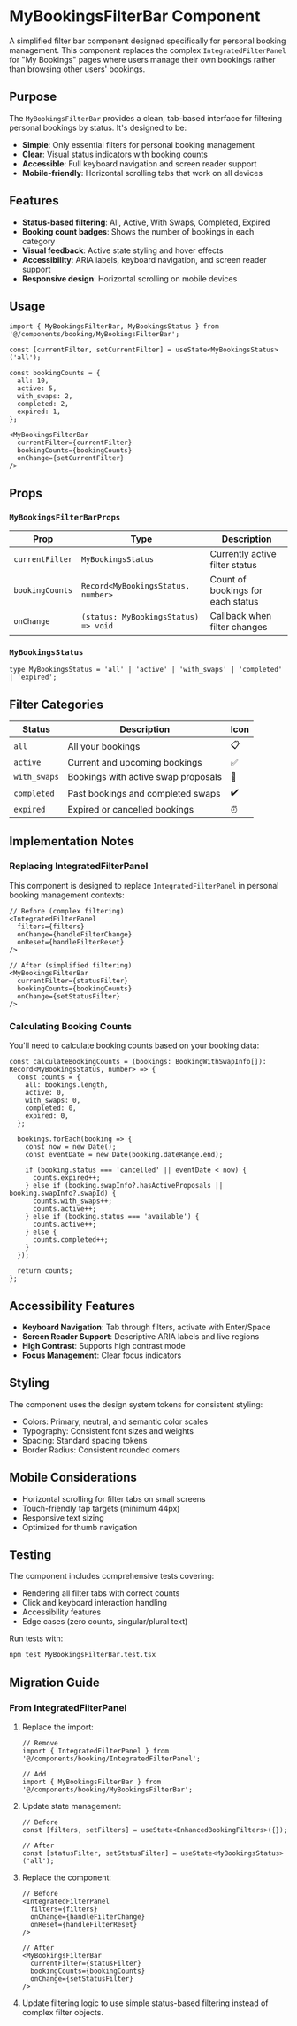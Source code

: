 # MyBookingsFilterBar Component

A simplified filter bar component designed specifically for personal booking management. This component replaces the complex `IntegratedFilterPanel` for "My Bookings" pages where users manage their own bookings rather than browsing other users' bookings.

## Purpose

The `MyBookingsFilterBar` provides a clean, tab-based interface for filtering personal bookings by status. It's designed to be:

- **Simple**: Only essential filters for personal booking management
- **Clear**: Visual status indicators with booking counts
- **Accessible**: Full keyboard navigation and screen reader support
- **Mobile-friendly**: Horizontal scrolling tabs that work on all devices

## Features

- **Status-based filtering**: All, Active, With Swaps, Completed, Expired
- **Booking count badges**: Shows the number of bookings in each category
- **Visual feedback**: Active state styling and hover effects
- **Accessibility**: ARIA labels, keyboard navigation, and screen reader support
- **Responsive design**: Horizontal scrolling on mobile devices

## Usage

```tsx
import { MyBookingsFilterBar, MyBookingsStatus } from '@/components/booking/MyBookingsFilterBar';

const [currentFilter, setCurrentFilter] = useState<MyBookingsStatus>('all');

const bookingCounts = {
  all: 10,
  active: 5,
  with_swaps: 2,
  completed: 2,
  expired: 1,
};

<MyBookingsFilterBar
  currentFilter={currentFilter}
  bookingCounts={bookingCounts}
  onChange={setCurrentFilter}
/>
```

## Props

### `MyBookingsFilterBarProps`

| Prop | Type | Description |
|------|------|-------------|
| `currentFilter` | `MyBookingsStatus` | Currently active filter status |
| `bookingCounts` | `Record<MyBookingsStatus, number>` | Count of bookings for each status |
| `onChange` | `(status: MyBookingsStatus) => void` | Callback when filter changes |

### `MyBookingsStatus`

```tsx
type MyBookingsStatus = 'all' | 'active' | 'with_swaps' | 'completed' | 'expired';
```

## Filter Categories

| Status | Description | Icon |
|--------|-------------|------|
| `all` | All your bookings | 📋 |
| `active` | Current and upcoming bookings | ✅ |
| `with_swaps` | Bookings with active swap proposals | 🔄 |
| `completed` | Past bookings and completed swaps | ✔️ |
| `expired` | Expired or cancelled bookings | ⏰ |

## Implementation Notes

### Replacing IntegratedFilterPanel

This component is designed to replace `IntegratedFilterPanel` in personal booking management contexts:

```tsx
// Before (complex filtering)
<IntegratedFilterPanel
  filters={filters}
  onChange={handleFilterChange}
  onReset={handleFilterReset}
/>

// After (simplified filtering)
<MyBookingsFilterBar
  currentFilter={statusFilter}
  bookingCounts={bookingCounts}
  onChange={setStatusFilter}
/>
```

### Calculating Booking Counts

You'll need to calculate booking counts based on your booking data:

```tsx
const calculateBookingCounts = (bookings: BookingWithSwapInfo[]): Record<MyBookingsStatus, number> => {
  const counts = {
    all: bookings.length,
    active: 0,
    with_swaps: 0,
    completed: 0,
    expired: 0,
  };

  bookings.forEach(booking => {
    const now = new Date();
    const eventDate = new Date(booking.dateRange.end);
    
    if (booking.status === 'cancelled' || eventDate < now) {
      counts.expired++;
    } else if (booking.swapInfo?.hasActiveProposals || booking.swapInfo?.swapId) {
      counts.with_swaps++;
      counts.active++;
    } else if (booking.status === 'available') {
      counts.active++;
    } else {
      counts.completed++;
    }
  });

  return counts;
};
```

## Accessibility Features

- **Keyboard Navigation**: Tab through filters, activate with Enter/Space
- **Screen Reader Support**: Descriptive ARIA labels and live regions
- **High Contrast**: Supports high contrast mode
- **Focus Management**: Clear focus indicators

## Styling

The component uses the design system tokens for consistent styling:

- Colors: Primary, neutral, and semantic color scales
- Typography: Consistent font sizes and weights
- Spacing: Standard spacing tokens
- Border Radius: Consistent rounded corners

## Mobile Considerations

- Horizontal scrolling for filter tabs on small screens
- Touch-friendly tap targets (minimum 44px)
- Responsive text sizing
- Optimized for thumb navigation

## Testing

The component includes comprehensive tests covering:

- Rendering all filter tabs with correct counts
- Click and keyboard interaction handling
- Accessibility features
- Edge cases (zero counts, singular/plural text)

Run tests with:
```bash
npm test MyBookingsFilterBar.test.tsx
```

## Migration Guide

### From IntegratedFilterPanel

1. Replace the import:
   ```tsx
   // Remove
   import { IntegratedFilterPanel } from '@/components/booking/IntegratedFilterPanel';
   
   // Add
   import { MyBookingsFilterBar } from '@/components/booking/MyBookingsFilterBar';
   ```

2. Update state management:
   ```tsx
   // Before
   const [filters, setFilters] = useState<EnhancedBookingFilters>({});
   
   // After
   const [statusFilter, setStatusFilter] = useState<MyBookingsStatus>('all');
   ```

3. Replace the component:
   ```tsx
   // Before
   <IntegratedFilterPanel
     filters={filters}
     onChange={handleFilterChange}
     onReset={handleFilterReset}
   />
   
   // After
   <MyBookingsFilterBar
     currentFilter={statusFilter}
     bookingCounts={bookingCounts}
     onChange={setStatusFilter}
   />
   ```

4. Update filtering logic to use simple status-based filtering instead of complex filter objects.